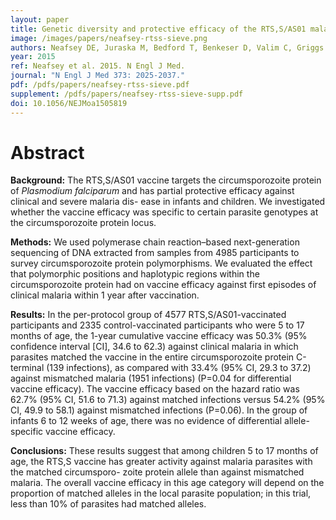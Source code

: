 ```yaml
---
layout: paper
title: Genetic diversity and protective efficacy of the RTS,S/AS01 malaria vaccine
image: /images/papers/neafsey-rtss-sieve.png
authors: Neafsey DE, Juraska M, Bedford T, Benkeser D, Valim C, Griggs A, Lievens M, Abdulla S, Adjei S, Agbenyega T, Agnandji ST, Aide P, Anderson S, Ansong D, Aponte JJ, Asante KP, Bejon P, Birkett AJ, Bruls M, Connolly KM, D'Alessandro U, Dobaño C, Gesase S, Greenwood B, Grimsby J, Tinto H, Hamel MJ, Hoffman I, Kamthunzi P, Kariuki S, Kremsner PG, Leach A, Lell B, Lennon NJ, Lusingu J, Marsh K, Martinson F, Molel JT, Moss EL, Njuguna P, Ockenhouse CF, Ragama Ogutu B, Otieno W, Otieno L, Otieno K, Owusu‑Agyei S, Park DJ, Pellé K, Robbins D, Russ C, Ryan EM, Sacarlal J, Sogoloff B, Sorgho H, Tanner M, Theander T, Valea I, Volkman SK, Yu Q, Lapierre D, Birren BW, Gilbert PB, Wirth DF .
year: 2015
ref: Neafsey et al. 2015. N Engl J Med.
journal: "N Engl J Med 373: 2025-2037."
pdf: /pdfs/papers/neafsey-rtss-sieve.pdf
supplement: /pdfs/papers/neafsey-rtss-sieve-supp.pdf
doi: 10.1056/NEJMoa1505819
---
```


# Abstract

**Background:** The RTS,S/AS01 vaccine targets the circumsporozoite protein of *Plasmodium falciparum* and has partial protective efficacy against clinical and severe malaria dis- ease in infants and children. We investigated whether the vaccine efficacy was specific to certain parasite genotypes at the circumsporozoite protein locus.

**Methods:** We used polymerase chain reaction–based next-generation sequencing of DNA extracted from samples from 4985 participants to survey circumsporozoite protein polymorphisms. We evaluated the effect that polymorphic positions and haplotypic regions within the circumsporozoite protein had on vaccine efficacy against first episodes of clinical malaria within 1 year after vaccination.

**Results:** In the per-protocol group of 4577 RTS,S/AS01-vaccinated participants and 2335 control-vaccinated participants who were 5 to 17 months of age, the 1-year cumulative vaccine efficacy was 50.3% (95% confidence interval [CI], 34.6 to 62.3) against clinical malaria in which parasites matched the vaccine in the entire circumsporozoite protein C-terminal (139 infections), as compared with 33.4% (95% CI, 29.3 to 37.2) against mismatched malaria (1951 infections) (P=0.04 for differential vaccine efficacy). The vaccine efficacy based on the hazard ratio was 62.7% (95% CI, 51.6 to 71.3) against matched infections versus 54.2% (95% CI, 49.9 to 58.1) against mismatched infections (P=0.06). In the group of infants 6 to 12 weeks of age, there was no evidence of differential allele-specific vaccine efficacy.

**Conclusions:** These results suggest that among children 5 to 17 months of age, the RTS,S vaccine has greater activity against malaria parasites with the matched circumsporo- zoite protein allele than against mismatched malaria. The overall vaccine efficacy in this age category will depend on the proportion of matched alleles in the local parasite population; in this trial, less than 10% of parasites had matched alleles.
